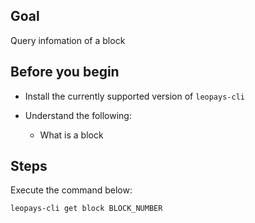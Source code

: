 ## Goal

Query infomation of a block

## Before you begin

* Install the currently supported version of `leopays-cli`

* Understand the following:
  * What is a block

## Steps

Execute the command below:

```sh
leopays-cli get block BLOCK_NUMBER
```